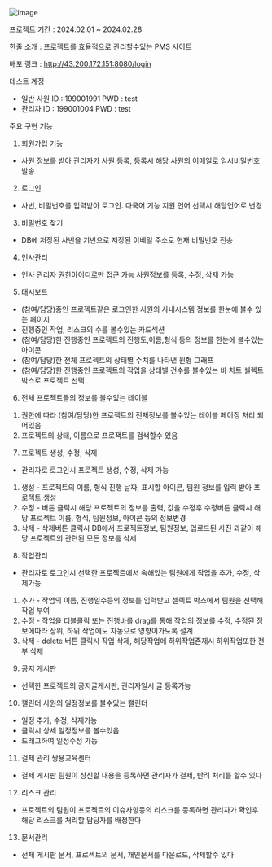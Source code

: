 ![image](https://github.com/chungjea/NPpms/assets/158009772/06ea34dc-ccf9-44ab-8383-c85ab63b6e90)


프로젝트 기간 : 2024.02.01 ~ 2024.02.28

한줄 소개 : 프로젝트를 효율적으로 관리할수있는 PMS 사이트

배포 링크 : http://43.200.172.151:8080/login

테스트 계정 
  - 일반 사원  ID : 199001991 PWD  : test
  - 관리자  ID : 199001004  PWD : test

주요 구현 기능
1. 회원가입 기능
- 사원 정보를 받아 관리자가 사원 등록, 등록시 해당 사원의 이메일로 임시비밀번호 발송
2. 로그인
- 사번, 비밀번호를 입력받아 로그인. 다국어 기능 지원 언어 선택시 해당언어로 변경
3. 비밀번호 찾기
- DB에 저장된 사번을 기반으로 저장된 이베일 주소로 현재 비밀번호 전송
4. 인사관리
- 인사 관리자 권한아이디로만 접근 가능 사원정보를 등록, 수정, 삭제 가능
5. 대시보드
- (참여/담당)중인 프로젝트같은 로그인한 사원의 사내시스템 정보를 한눈에 볼수 있는 페이지
- 진행중인 작업, 리스크의 수를 볼수있는 카드섹션
- (참여/담당)한 진행중인 프로젝트의 진행도,이름,형식 등의 정보를 한눈에 볼수있는 아이콘
- (참여/담당)한 전체 프로젝트의 상태별 수치를 나타낸 원형 그래프
- (참여/담당)한 진행중인 프로젝트의 작업을 상태별 건수를 볼수있는 바 차트 셀렉트박스로 프로젝트
선택
6. 전체 프로젝트들의 정보를 볼수있는 테이블
1) 권한에 따라 (참여/담당)한 프로젝트의 전체정보를 볼수있는 테이블 페이징 처리 되어있음
2) 프로젝트의 상태, 이름으로 프로잭트를 검색할수 있음
7. 프로젝트 생성, 수정, 삭제
- 관리자로 로그인시 프로젝트 생성, 수정, 삭제 가능
1) 생성 - 프로젝트의 이름, 형식 진행 날짜, 표시할 아이콘, 팀원 정보를 입력 받아 프로젝트 생성
2) 수정 - 버튼 클릭시 해당 프로젝트의 정보를 출력, 값을 수정후 수정버튼 클릭시 해당 프로젝트 이름,
형식, 팀원정보, 아이콘 등의 정보변경
3) 삭제 - 삭제버튼 클릭시 DB에서 프로젝트정보, 팀원정보, 업로드된 사진 과같이 해당 프로젝트의
관련된 모든 정보를 삭제
8. 작업관리
- 관리자로 로그인시 선택한 프로젝트에서 속해있는 팀원에게 작업을 추가, 수정, 삭제가능
1) 추가 - 작업의 이름, 진행일수등의 정보를 입력받고 셀렉트 박스에서 팀원을 선택해 작업 부여
2) 수정 - 작업을 더블클릭 또는 진행바를 drag를 통해 작업의 정보를 수정, 수정된 정보에따라 상위,
하위 작업에도 자동으로 영향이가도록 설계
3) 삭제 - delete 버튼 클릭시 작업 삭제, 해당작업에 하위작업존재시 하위작업또한 전부 삭제
9. 공지 게시판
- 선택한 프로젝트의 공지글게시판, 관리자일시 글 등록가능
10. 캘린더 사원의 일정정보를 볼수있는 캘린더
- 일정 추가, 수정, 삭제가능
- 클릭시 상세 일정정보를 볼수있음
- 드래그하여 일정수정 가능
11. 걸제 관리
쌍용교육센터
- 결제 게시판 팀원이 상신할 내용을 등록하면 관리자가 결제, 반려 처리를 할수 있다
12. 리스크 관리
- 프로젝트의 팀원이 프로젝트의 이슈사항등의 리스크를 등록하면 관리자가 확인후 해당 리스크를 처리할
담당자를 배정한다
13. 문서관리
- 전체 게시판 문서, 프로젝트의 문서, 개인문서를 다운로드, 삭제할수 있다
